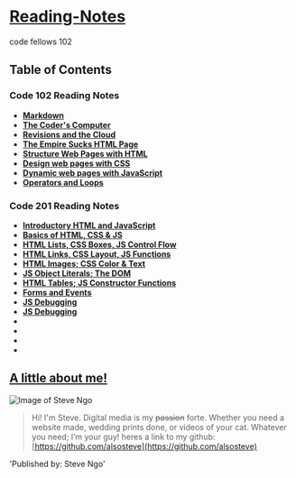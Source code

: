 # [Reading-Notes](https://alsosteve.github.io/reading-notes/)
code fellows 102

## Table of Contents

### Code 102 Reading Notes

* [**Markdown**](https://alsosteve.github.io/reading-notes/markdown)
* [**The Coder's Computer**](https://alsosteve.github.io/reading-notes/thecoderscomputer)
* [**Revisions and the Cloud**](https://alsosteve.github.io/reading-notes/revisionsandthecloud)
* [**The Empire Sucks HTML Page**](https://alsosteve.github.io/empire_sucks/)
* [**Structure Web Pages with HTML**](https://alsosteve.github.io/reading-notes/structurewebpages)
* [**Design web pages with CSS**](https://alsosteve.github.io/reading-notes/designwithcss)
* [**Dynamic web pages with JavaScript**](https://alsosteve.github.io/reading-notes/dynamicjavascript)
* [**Operators and Loops**](https://alsosteve.github.io/reading-notes/opsandloops)

### Code 201 Reading Notes

*  [**Introductory HTML and JavaScript**](https://alsosteve.github.io/reading-notes/class-01)
*  [**Basics of HTML, CSS & JS**](https://alsosteve.github.io/reading-notes/class-02)
*  [**HTML Lists, CSS Boxes, JS Control Flow**](https://alsosteve.github.io/reading-notes/class-03)
*  [**HTML Links, CSS Layout, JS Functions**](https://alsosteve.github.io/reading-notes/class-04)
*  [**HTML Images; CSS Color & Text**](https://alsosteve.github.io/reading-notes/class-05)
*  [**JS Object Literals; The DOM**](https://alsosteve.github.io/reading-notes/class-06)
*  [**HTML Tables; JS Constructor Functions**](https://alsosteve.github.io/reading-notes/class-07)
*  [**Forms and Events**](https://alsosteve.github.io/reading-notes/class-09)
*  [**JS Debugging**](https://alsosteve.github.io/reading-notes/class-10)
*  [**JS Debugging**](https://alsosteve.github.io/reading-notes/class-11)
* 
* 
* 
* 

## <ins> A little about me! </ins>

![Image of Steve Ngo](https://avatars.githubusercontent.com/u/87996914?v=4)

> Hi! I'm Steve. Digital media is my ~~passion~~ forte. Whether you need a website made, wedding prints done, or videos of your cat. Whatever you need;
I’m your guy! heres a link to my github: [https://github.com/alsosteve](https://github.com/alsosteve)


'Published by: Steve Ngo'
